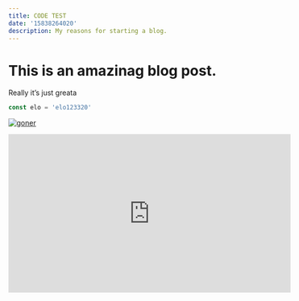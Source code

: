 ```yaml
---
title: CODE TEST
date: '15838264020'
description: My reasons for starting a blog.
---
```


# This is an amazinag blog post.

Really it’s just greata

```js
const elo = 'elo123320'
```

[![goner](http://img.youtube.com/vi/gISE5ublbQA/0.jpg)](http://www.youtube.com/watch?v=gISE5ublbQA "Goner")

 <iframe width="560" height="315"
src="https://www.youtube.com/watch?v=gISE5ublbQA&ab_channel=vaLyTV" 
frameborder="0" 
allow="accelerometer; autoplay; encrypted-media; gyroscope; picture-in-picture" 
allowfullscreen></iframe>
